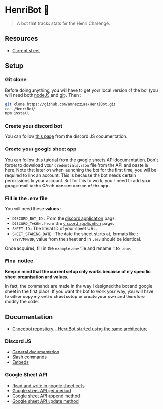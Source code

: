 # HenriBot 🍩

> A bot that tracks stats for the Henri Challenge.

## Resources

- [Current sheet](https://docs.google.com/spreadsheets/d/1_9VKhiAp9E4STmI9wpgV3mRElIXjzxhKiF9BlIiGNWM)

## Setup

### Git clone

Before doing anything, you will have to get your local version of the bot (you will need both [nodeJS](https://nodejs.org/en/) and [git](https://git-scm.com/)). Then :

```sh
git clone https://github.com/amnezziaa/HenriBot.git
cd ./HenriBot/
npm install
```

### Create your discord bot

You can follow [this page](https://discordjs.guide/preparations/setting-up-a-bot-application.html) from the discord JS documentation.

### Create your google sheet app

You can follow [this tutorial](https://developers.google.com/sheets/api/quickstart/nodejs?hl=fr) from the google sheets API documentation.
Don't forget to download your `credentials.json` file from the API and paste in here.
Note that later on when launching the bot for the first time, you will be required to link an account. This is because the bot needs certain permissions to your account. But for this to work, you'll need to add your google mail to the OAuth consent screen of the app.

### Fill in the .env file

You will need these **values** :

- `DISCORD_BOT_ID` : From the [discord application](https://discord.com/developers/applications) page.
- `DISCORD_TOKEN` : From the [discord application](https://discord.com/developers/applications) page.
- `SHEET_ID` : The literal ID of your sheet URL.
- `SHEET_STARING_DATE` : The date the sheet starts at, formats like : `YYYY/MM/DD`, value from the sheet and in `.env` should be identical.

Once acquired, fill in the `example.env` file and rename it to `.env`.

### Final notice

**Keep in mind that the current setup only works because of my specific sheet organisation and values.**

In fact, the commands are made in the way I designed the bot and google sheet in the first place. If you want the bot to work your way, you will have to either copy my entire sheet setup or create your own and therefore modify the code.

## Documentation

- [Chocobot repository - HenriBot started using the same architecture](https://github.com/amnezziaa/ChocoBot)

### Discord JS

- [General documentation](https://discord.js.org/#/docs/discord.js/main/general/welcome)
- [Slash commands](https://discordjs.guide/slash-commands/response-methods.html#ephemeral-responses)
- [Embeds](https://discordjs.guide/popular-topics/embeds.html#using-the-embed-constructor)

### Google Sheet API

- [Read and write in google sheet cells](https://developers.google.com/sheets/api/guides/values?hl=fr)
- [Google sheet API get method](https://developers.google.com/sheets/api/reference/rest/v4/spreadsheets.values/get)
- [Google sheet API append method](https://developers.google.com/sheets/api/reference/rest/v4/spreadsheets.values/append)
- [Google sheet API update method](https://developers.google.com/sheets/api/reference/rest/v4/spreadsheets.values/update)
